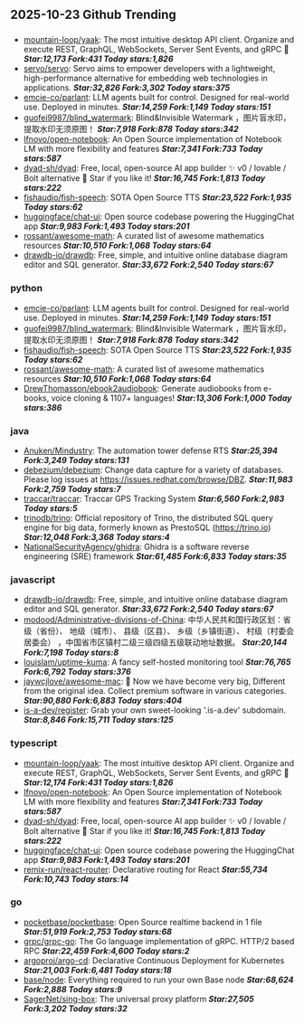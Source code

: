 ## 2025-10-23 Github Trending

### 
* [mountain-loop/yaak](https://github.com/mountain-loop/yaak): The most intuitive desktop API client. Organize and execute REST, GraphQL, WebSockets, Server Sent Events, and gRPC 🦬 ***Star:12,173 Fork:431 Today stars:1,826***
* [servo/servo](https://github.com/servo/servo): Servo aims to empower developers with a lightweight, high-performance alternative for embedding web technologies in applications. ***Star:32,826 Fork:3,302 Today stars:375***
* [emcie-co/parlant](https://github.com/emcie-co/parlant): LLM agents built for control. Designed for real-world use. Deployed in minutes. ***Star:14,259 Fork:1,149 Today stars:151***
* [guofei9987/blind_watermark](https://github.com/guofei9987/blind_watermark): Blind&Invisible Watermark ，图片盲水印，提取水印无须原图！ ***Star:7,918 Fork:878 Today stars:342***
* [lfnovo/open-notebook](https://github.com/lfnovo/open-notebook): An Open Source implementation of Notebook LM with more flexibility and features ***Star:7,341 Fork:733 Today stars:587***
* [dyad-sh/dyad](https://github.com/dyad-sh/dyad): Free, local, open-source AI app builder ✨ v0 / lovable / Bolt alternative 🌟 Star if you like it! ***Star:16,745 Fork:1,813 Today stars:222***
* [fishaudio/fish-speech](https://github.com/fishaudio/fish-speech): SOTA Open Source TTS ***Star:23,522 Fork:1,935 Today stars:62***
* [huggingface/chat-ui](https://github.com/huggingface/chat-ui): Open source codebase powering the HuggingChat app ***Star:9,983 Fork:1,493 Today stars:201***
* [rossant/awesome-math](https://github.com/rossant/awesome-math): A curated list of awesome mathematics resources ***Star:10,510 Fork:1,068 Today stars:64***
* [drawdb-io/drawdb](https://github.com/drawdb-io/drawdb): Free, simple, and intuitive online database diagram editor and SQL generator. ***Star:33,672 Fork:2,540 Today stars:67***

### python
* [emcie-co/parlant](https://github.com/emcie-co/parlant): LLM agents built for control. Designed for real-world use. Deployed in minutes. ***Star:14,259 Fork:1,149 Today stars:151***
* [guofei9987/blind_watermark](https://github.com/guofei9987/blind_watermark): Blind&Invisible Watermark ，图片盲水印，提取水印无须原图！ ***Star:7,918 Fork:878 Today stars:342***
* [fishaudio/fish-speech](https://github.com/fishaudio/fish-speech): SOTA Open Source TTS ***Star:23,522 Fork:1,935 Today stars:62***
* [rossant/awesome-math](https://github.com/rossant/awesome-math): A curated list of awesome mathematics resources ***Star:10,510 Fork:1,068 Today stars:64***
* [DrewThomasson/ebook2audiobook](https://github.com/DrewThomasson/ebook2audiobook): Generate audiobooks from e-books, voice cloning & 1107+ languages! ***Star:13,306 Fork:1,000 Today stars:386***

### java
* [Anuken/Mindustry](https://github.com/Anuken/Mindustry): The automation tower defense RTS ***Star:25,394 Fork:3,249 Today stars:131***
* [debezium/debezium](https://github.com/debezium/debezium): Change data capture for a variety of databases. Please log issues at https://issues.redhat.com/browse/DBZ. ***Star:11,983 Fork:2,759 Today stars:7***
* [traccar/traccar](https://github.com/traccar/traccar): Traccar GPS Tracking System ***Star:6,560 Fork:2,983 Today stars:5***
* [trinodb/trino](https://github.com/trinodb/trino): Official repository of Trino, the distributed SQL query engine for big data, formerly known as PrestoSQL (https://trino.io) ***Star:12,048 Fork:3,368 Today stars:4***
* [NationalSecurityAgency/ghidra](https://github.com/NationalSecurityAgency/ghidra): Ghidra is a software reverse engineering (SRE) framework ***Star:61,485 Fork:6,833 Today stars:35***

### javascript
* [drawdb-io/drawdb](https://github.com/drawdb-io/drawdb): Free, simple, and intuitive online database diagram editor and SQL generator. ***Star:33,672 Fork:2,540 Today stars:67***
* [modood/Administrative-divisions-of-China](https://github.com/modood/Administrative-divisions-of-China): 中华人民共和国行政区划：省级（省份）、 地级（城市）、 县级（区县）、 乡级（乡镇街道）、 村级（村委会居委会） ，中国省市区镇村二级三级四级五级联动地址数据。 ***Star:20,144 Fork:7,198 Today stars:8***
* [louislam/uptime-kuma](https://github.com/louislam/uptime-kuma): A fancy self-hosted monitoring tool ***Star:76,765 Fork:6,792 Today stars:376***
* [jaywcjlove/awesome-mac](https://github.com/jaywcjlove/awesome-mac):  Now we have become very big, Different from the original idea. Collect premium software in various categories. ***Star:90,880 Fork:6,883 Today stars:404***
* [is-a-dev/register](https://github.com/is-a-dev/register): Grab your own sweet-looking '.is-a.dev' subdomain. ***Star:8,846 Fork:15,711 Today stars:125***

### typescript
* [mountain-loop/yaak](https://github.com/mountain-loop/yaak): The most intuitive desktop API client. Organize and execute REST, GraphQL, WebSockets, Server Sent Events, and gRPC 🦬 ***Star:12,174 Fork:431 Today stars:1,826***
* [lfnovo/open-notebook](https://github.com/lfnovo/open-notebook): An Open Source implementation of Notebook LM with more flexibility and features ***Star:7,341 Fork:733 Today stars:587***
* [dyad-sh/dyad](https://github.com/dyad-sh/dyad): Free, local, open-source AI app builder ✨ v0 / lovable / Bolt alternative 🌟 Star if you like it! ***Star:16,745 Fork:1,813 Today stars:222***
* [huggingface/chat-ui](https://github.com/huggingface/chat-ui): Open source codebase powering the HuggingChat app ***Star:9,983 Fork:1,493 Today stars:201***
* [remix-run/react-router](https://github.com/remix-run/react-router): Declarative routing for React ***Star:55,734 Fork:10,743 Today stars:14***

### go
* [pocketbase/pocketbase](https://github.com/pocketbase/pocketbase): Open Source realtime backend in 1 file ***Star:51,919 Fork:2,753 Today stars:68***
* [grpc/grpc-go](https://github.com/grpc/grpc-go): The Go language implementation of gRPC. HTTP/2 based RPC ***Star:22,459 Fork:4,600 Today stars:2***
* [argoproj/argo-cd](https://github.com/argoproj/argo-cd): Declarative Continuous Deployment for Kubernetes ***Star:21,003 Fork:6,481 Today stars:18***
* [base/node](https://github.com/base/node): Everything required to run your own Base node ***Star:68,624 Fork:2,888 Today stars:9***
* [SagerNet/sing-box](https://github.com/SagerNet/sing-box): The universal proxy platform ***Star:27,505 Fork:3,202 Today stars:32***

